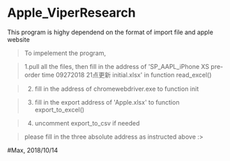 # Apple_ViperResearch
This program is highy dependend on the format of import file and apple website

>To impelement the program, 

>1.pull all the files, then fill in the address of 'SP_AAPL_iPhone XS pre-order time 09272018 21点更新 initial.xlsx' in function read_excel()

>2. fill in the address of chromewebdriver.exe to function init

>3. fill in the export address of 'Apple.xlsx' to function export_to_excel()

>4. uncomment export_to_csv if needed

>please fill in the three absolute address as instructed above :>

#Max, 2018/10/14
